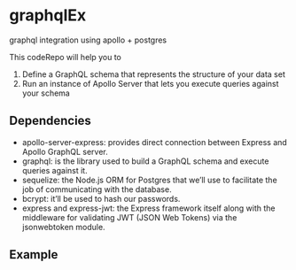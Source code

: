 # graphqlEx
graphql integration using apollo + postgres

This codeRepo will help you to
1. Define a GraphQL schema that represents the structure of your data set
2. Run an instance of Apollo Server that lets you execute queries against your schema

## Dependencies

* apollo-server-express: provides direct connection between Express and Apollo GraphQL server.
* graphql: is the library used to build a GraphQL schema and execute queries against it.
* sequelize: the Node.js ORM for Postgres that we’ll use to facilitate the job of communicating with the database.
* bcrypt: it’ll be used to hash our passwords.
* express and express-jwt: the Express framework itself along with the middleware for validating JWT (JSON Web Tokens) via the jsonwebtoken module.

## Example
